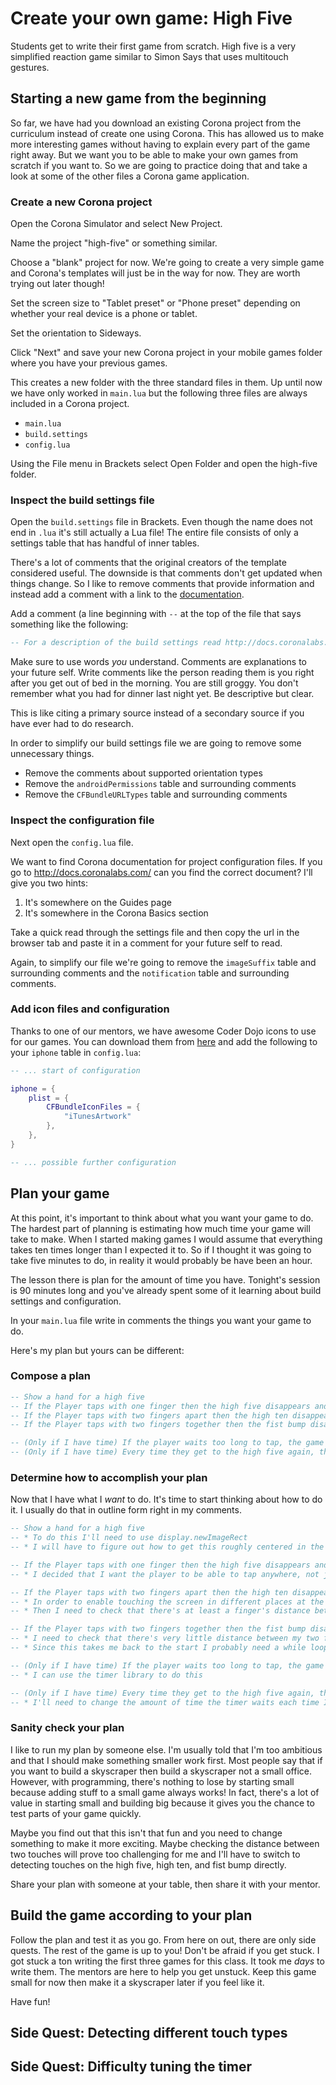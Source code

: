 # Create your own game: High Five

Students get to write their first game from scratch. High five is a very
simplified reaction game similar to Simon Says that uses multitouch gestures.

## Starting a new game from the beginning

So far, we have had you download an existing Corona project from the curriculum
instead of create one using Corona. This has allowed us to make more interesting
games without having to explain every part of the game right away. But we want
you to be able to make your own games from scratch if you want to. So we are
going to practice doing that and take a look at some of the other files a Corona
game application.

### Create a new Corona project

Open the Corona Simulator and select New Project.

Name the project "high-five" or something similar.

Choose a "blank" project for now. We're going to create a very simple game and
Corona's templates will just be in the way for now. They are worth trying out
later though!

Set the screen size to "Tablet preset" or "Phone preset" depending on whether
your real device is a phone or tablet.

Set the orientation to Sideways.

Click "Next" and save your new Corona project in your mobile games folder where
you have your previous games.

This creates a new folder with the three standard files in them. Up until now
we have only worked in `main.lua` but the following three files are always
included in a Corona project.

* `main.lua`
* `build.settings`
* `config.lua`

Using the File menu in Brackets select Open Folder and open the high-five
folder.

### Inspect the build settings file

Open the `build.settings` file in Brackets. Even though the name does not end in
`.lua` it's still actually a Lua file! The entire file consists of only a
settings table that has handful of inner tables.

There's a lot of comments that the original creators of the template considered
useful. The downside is that comments don't get updated when things change. So
I like to remove comments that provide information and instead add a comment
with a link to the [documentation][buildsettings docs].

Add a comment (a line beginning with `--` at the top of the file that says
something like the following:

```lua
-- For a description of the build settings read http://docs.coronalabs.com/guide/distribution/buildSettings/index.html
```

Make sure to use words *you* understand. Comments are explanations to your
future self. Write comments like the person reading them is you right after you
get out of bed in the morning. You are still groggy.  You don't remember what
you had for dinner last night yet. Be descriptive but clear.

This is like citing a primary source instead of a secondary source if you have
ever had to do research.

In order to simplify our build settings file we are going to remove some
unnecessary things.

* Remove the comments about supported orientation types
* Remove the `androidPermissions` table and surrounding comments
* Remove the `CFBundleURLTypes` table and surrounding comments

[buildsettings docs]: http://docs.coronalabs.com/guide/distribution/buildSettings/index.html

### Inspect the configuration file

Next open the `config.lua` file.

We want to find Corona documentation for project configuration files. If you go
to <http://docs.coronalabs.com/> can you find the correct document? I'll give
you two hints:

1. It's somewhere on the Guides page
2. It's somewhere in the Corona Basics section

Take a quick read through the settings file and then copy the url in the browser
tab and paste it in a comment for your future self to read.

Again, to simplify our file we're going to remove the `imageSuffix` table and 
surrounding comments and the `notification` table and surrounding comments.

### Add icon files and configuration

Thanks to one of our mentors, we have awesome Coder Dojo icons to use for our
games. You can download them from [here][coderdojoicons] and add the following
to your `iphone` table in `config.lua`:

```lua
-- ... start of configuration

iphone = {
	plist = {
		CFBundleIconFiles = {
			"iTunesArtwork"
		},
	},
}

-- ... possible further configuration
```

[coderdojoicons]: https://github.com/CoderDojoSV/mobile-games/releases/download/icons-2013-10-14/coderdojosv-icons.zip

## Plan your game

At this point, it's important to think about what you want your game to do. The
hardest part of planning is estimating how much time your game will take to
make. When I started making games I would assume that everything takes ten times
longer than I expected it to. So if I thought it was going to take five minutes
to do, in reality it would probably be have been an hour.

The lesson there is plan for the amount of time you have. Tonight's session is
90 minutes long and you've already spent some of it learning about build
settings and configuration.

In your `main.lua` file write in comments the things you want your game to do.

Here's my plan but yours can be different:

### Compose a plan

```lua
-- Show a hand for a high five
-- If the Player taps with one finger then the high five disappears and a high ten appears
-- If the Player taps with two fingers apart then the high ten disappears and a fist bump appears
-- If the Player taps with two fingers together then the fist bump disappears and a high five appears

-- (Only if I have time) If the player waits too long to tap, the game starts over
-- (Only if I have time) Every time they get to the high five again, the amount of time they have to tap gets shorter
```

### Determine how to accomplish your plan

Now that I have what I *want* to do. It's time to start thinking about how to do
it. I usually do that in outline form right in my comments.

```lua
-- Show a hand for a high five
-- * To do this I'll need to use display.newImageRect
-- * I will have to figure out how to get this roughly centered in the screen

-- If the Player taps with one finger then the high five disappears and a high ten appears
-- * I decided that I want the player to be able to tap anywhere, not just on the hand so I need my touch event listener on Runtime not the highFive

-- If the Player taps with two fingers apart then the high ten disappears and a fist bump appears
-- * In order to enable touching the screen in different places at the same time I need to enable multitouch
-- * Then I need to check that there's at least a finger's distance between my two fingers for the "apart" portion of the check

-- If the Player taps with two fingers together then the fist bump disappears and a high five appears
-- * I need to check that there's very little distance between my two fingers for the "together" portion of the check
-- * Since this takes me back to the start I probably need a while loop to go over and over again

-- (Only if I have time) If the player waits too long to tap, the game starts over
-- * I can use the timer library to do this

-- (Only if I have time) Every time they get to the high five again, the amount of time they have to tap gets shorter
-- * I'll need to change the amount of time the timer waits each time I get to the end.
```

### Sanity check your plan

I like to run my plan by someone else. I'm usually told that I'm too ambitious
and that I should make something smaller work first. Most people say that if you
want to build a skyscraper then build a skyscraper not a small office. However,
with programming, there's nothing to lose by starting small because adding stuff
to a small game always works! In fact, there's a lot of value in starting small
and building big because it gives you the chance to test parts of your game
quickly. 

Maybe you find out that this isn't that fun and you need to change something to
make it more exciting. Maybe checking the distance between two touches will
prove too challenging for me and I'll have to switch to detecting touches on the
high five, high ten, and fist bump directly.

Share your plan with someone at your table, then share it with your mentor.

## Build the game according to your plan

Follow the plan and test it as you go. From here on out, there are only side
quests. The rest of the game is up to you! Don't be afraid if you get stuck. I
got stuck a ton writing the first three games for this class. It took me *days*
to write them. The mentors are here to help you get unstuck. Keep this game
small for now then make it a skyscraper later if you feel like it.

Have fun!

## Side Quest: Detecting different touch types

## Side Quest: Difficulty tuning the timer
